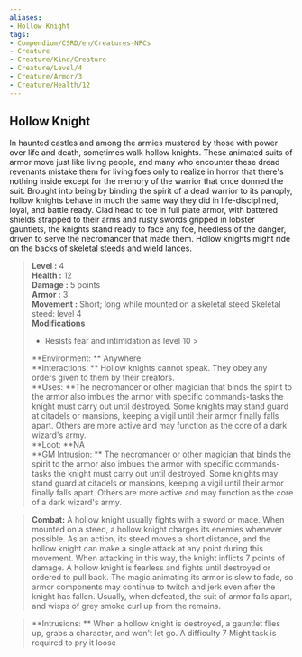```yaml
---
aliases:
- Hollow Knight
tags:
- Compendium/CSRD/en/Creatures-NPCs
- Creature
- Creature/Kind/Creature
- Creature/Level/4
- Creature/Armor/3
- Creature/Health/12
---
```


  
## Hollow Knight  
In haunted castles and among the armies mustered by those with power over life and death, sometimes walk hollow knights. These animated suits of armor move just like living people, and many who encounter these dread revenants mistake them for living foes only to realize in horror that there's nothing inside except for the memory of the warrior that once donned the suit. Brought into being by binding the spirit of a dead warrior to its panoply, hollow knights behave in much the same way they did in life-disciplined, loyal, and battle ready. Clad head to toe in full plate armor, with battered shields strapped to their arms and rusty swords gripped in lobster gauntlets, the knights stand ready to face any foe, heedless of the danger, driven to serve the necromancer that made them. Hollow knights might ride on the backs of skeletal steeds and wield lances.  

  
> **Level :** 4  
> **Health :** 12  
> **Damage :** 5 points  
> **Armor :** 3  
> **Movement :** Short; long while mounted on a skeletal steed Skeletal steed: level 4  
> **Modifications**  
>- Resists fear and intimidation as level 10 >
>  
> **Environment: ** Anywhere  
> **Interactions: ** Hollow knights cannot speak. They obey any orders given to them by their creators.  
> **Uses: **The necromancer or other magician that binds the spirit to the armor also imbues the armor with specific commands-tasks the knight must carry out until destroyed. Some knights may stand guard at citadels or mansions, keeping a vigil until their armor finally falls apart. Others are more active and may function as the core of a dark wizard's army.  
> **Loot: **NA  
> **GM Intrusion: ** The necromancer or other magician that binds the spirit to the armor also imbues the armor with specific commands-tasks the knight must carry out until destroyed. Some knights may stand guard at citadels or mansions, keeping a vigil until their armor finally falls apart. Others are more active and may function as the core of a dark wizard's army.  

> **Combat:** 
> A hollow knight usually fights with a sword or mace. 
When mounted on a steed, a hollow knight charges its enemies whenever possible. As an action, its steed moves a short distance, and the hollow knight can make a single attack at any point during this movement. When attacking in this way, the knight inflicts 7 points of damage. 
A hollow knight is fearless and fights until destroyed or ordered to pull back. The magic animating its armor is slow to fade, so armor components may continue to twitch and jerk even after the knight has fallen. Usually, when defeated, the suit of armor falls apart, and wisps of grey smoke curl up from the remains.  
  

> **Intrusions: ** 
> When a hollow knight is destroyed, a gauntlet flies up, grabs a character, and won't let go. A difficulty 7 Might task is required to pry it loose  
